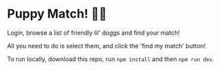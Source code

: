 # Puppy Match! 🐾🐾

Login, browse a list of friendly lil' doggs and find your match!

All you need to do is select them, and click the 'find my match' button!

To run locally, download this repo, run `npm install` and then `npm run dev`.